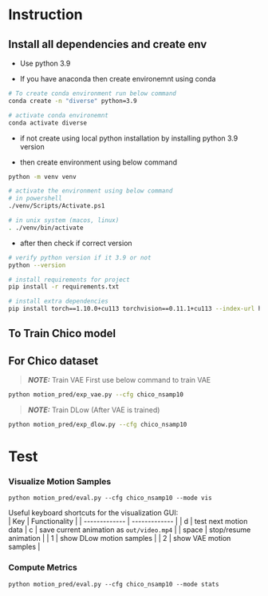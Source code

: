 # Instruction

## Install all dependencies and create env

- Use python 3.9

- If you have anaconda then create environemnt using conda

```bash
# To create conda environment run below command
conda create -n "diverse" python=3.9

# activate conda environemnt
conda activate diverse
```
+ if not create using local python installation by installing python 3.9 version

+ then create environment using below command
```bash
python -m venv venv

# activate the environment using below command
# in powershell
./venv/Scripts/Activate.ps1

# in unix system (macos, linux)
. ./venv/bin/activate
```

+ after then check if correct version 

```bash
# verify python version if it 3.9 or not 
python --version

# install requirements for project
pip install -r requirements.txt

# install extra dependencies
pip install torch==1.10.0+cu113 torchvision==0.11.1+cu113 --index-url https://download.pytorch.org/whl/cu113

```

## To Train Chico model 

## For Chico dataset

> **_NOTE:_** Train VAE First use below command to train VAE
```bash
python motion_pred/exp_vae.py --cfg chico_nsamp10
```
> **_NOTE:_** Train DLow (After VAE is trained)

```bash
python motion_pred/exp_dlow.py --cfg chico_nsamp10
```

# Test
### Visualize Motion Samples
```
python motion_pred/eval.py --cfg chico_nsamp10 --mode vis
```
Useful keyboard shortcuts for the visualization GUI:  
| Key           | Functionality |
| ------------- | ------------- |
| d             | test next motion data
| c             | save current animation as `out/video.mp4` |
| space         | stop/resume animation |
| 1             | show DLow motion samples |
| 2             | show VAE motion samples |


### Compute Metrics
```
python motion_pred/eval.py --cfg chico_nsamp10 --mode stats
```  
